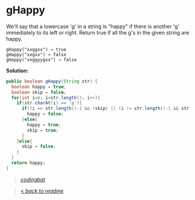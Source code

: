 # gHappy

We'll say that a lowercase 'g' in a string is "happy" if there is another 'g' immediately to its left or right. Return true if all the g's in the given string are happy.

```
gHappy("xxggxx") → true
gHappy("xxgxx") → false
gHappy("xxggyygxx") → false
```

**Solution:**

```java
public boolean gHappy(String str) {
  boolean happy = true;
  boolean skip = false;
  for(int i=0; i<str.length(); i++){
    if(str.charAt(i) == 'g'){
      if((i == str.length()-1 && !skip) || (i != str.length()-1 && str.charAt(i+1) != 'g') && !skip){
        happy = false;
      }else{
        happy = true;
        skip = true;
      }
    }else{
      skip = false;
    }
  }
  return happy;
}
```

> _[codingbat](https://codingbat.com/prob/p198664)_

> [< _back to readme_](/README.md)